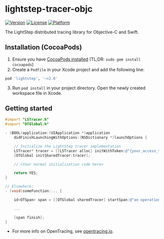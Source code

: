 # lightstep-tracer-objc

[![Version](https://img.shields.io/cocoapods/v/lightstep.svg?style=flat)](http://cocoapods.org/pods/lightstep)
[![License](https://img.shields.io/cocoapods/l/lightstep.svg?style=flat)](http://cocoapods.org/pods/lightstep)
[![Platform](https://img.shields.io/cocoapods/p/lightstep.svg?style=flat)](http://cocoapods.org/pods/lightstep)

The LightStep distributed tracing library for Objective-C and Swift.

## Installation (CocoaPods)

1. Ensure you have [CocoaPods installed](https://guides.cocoapods.org/using/getting-started.html) (TL;DR: `sudo gem install cocoapods`)
2. Create a `Podfile` in your Xcode project and add the following line:

```ruby
pod 'lightstep', '~>2.0'
```

3. Run `pod install` in your project directory. Open the newly created workspace file in Xcode.

## Getting started

```objectivec
#import "LSTracer.h"
#import "OTGlobal.h"

- (BOOL)application:(UIApplication *)application
    didFinishLaunchingWithOptions:(NSDictionary *)launchOptions {

    // Initialize the LightStep tracer implementation
    LSTracer* tracer = [[LSTracer alloc] initWithToken:@"{your_access_token}"];
    [OTGlobal initSharedTracer:tracer];

    // <Your normal initialization code here>

    return YES;
}

// Elsewhere:
- (void)someFunction:... {

    id<OTSpan> span = [[OTGlobal sharedTracer] startSpan:@"an operation name"];

    ...

    [span finish];
}
```

* For more info on OpenTracing, see [opentracing.io](http://opentracing.io).
